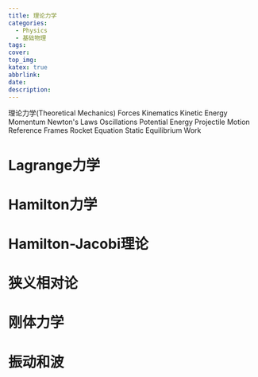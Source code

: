 ```yaml
---
title: 理论力学
categories:
  - Physics
  - 基础物理
tags:
cover: 
top_img: 
katex: true
abbrlink: 
date: 
description: 
---
```




理论力学(Theoretical Mechanics)
Forces
Kinematics
Kinetic Energy
Momentum
Newton's Laws
Oscillations
Potential Energy
Projectile Motion
Reference Frames
Rocket Equation
Static Equilibrium
Work

# Lagrange力学

# Hamilton力学

# Hamilton-Jacobi理论

# 狭义相对论

# 刚体力学

# 振动和波


